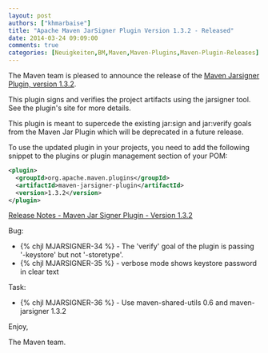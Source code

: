 ```yaml
---
layout: post
authors: ["khmarbaise"]
title: "Apache Maven JarSigner Plugin Version 1.3.2 - Released"
date: 2014-03-24 09:09:00
comments: true
categories: [Neuigkeiten,BM,Maven,Maven-Plugins,Maven-Plugin-Releases]
---
```

The Maven team is pleased to announce the release of the 
[Maven Jarsigner Plugin, version 1.3.2](https://maven.apache.org/plugins/maven-jarsigner-plugin/).

This plugin signs and verifies the project artifacts using the jarsigner
tool. See the plugin's site for more details.

This plugin is meant to supercede the existing jar:sign and
jar:verify goals from the Maven Jar Plugin which will be deprecated
in a future release.

To use the updated plugin in your projects, you need to add the 
following snippet to the plugins or plugin management section of your POM:


``` xml
<plugin>
  <groupId>org.apache.maven.plugins</groupId>
  <artifactId>maven-jarsigner-plugin</artifactId>
  <version>1.3.2</version>
</plugin>
``` 

<!-- more -->

[Release Notes - Maven Jar Signer Plugin - Version 1.3.2](http://jira.codehaus.org/secure/ReleaseNote.jspa?projectId=11990&version=19865)

Bug:

 * {% chjl MJARSIGNER-34 %} - The 'verify' goal of the plugin is passing '-keystore' but not '-storetype'.
 * {% chjl MJARSIGNER-35 %} - verbose mode shows keystore password in clear text

Task:

 * {% chjl MJARSIGNER-36 %} - Use maven-shared-utils 0.6 and maven-jarsigner 1.3.2

Enjoy,

The Maven team.
